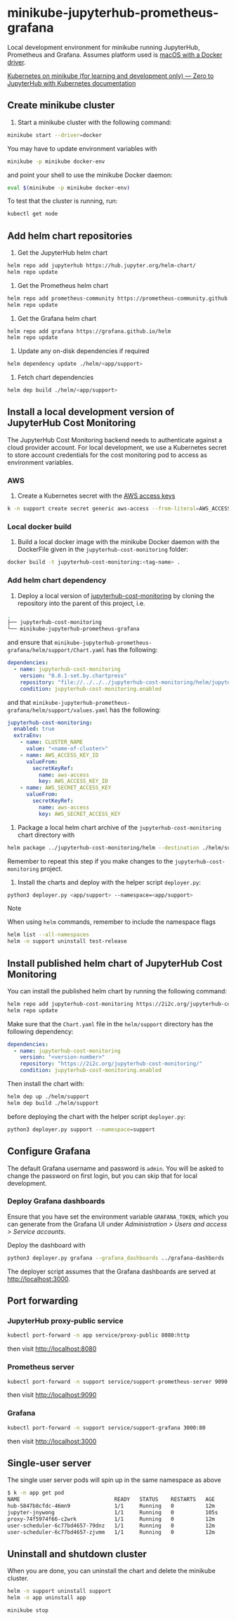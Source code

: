 # minikube-jupyterhub-prometheus-grafana

Local development environment for minikube running JupyterHub, Prometheus and Grafana. Assumes platform used is [macOS with a Docker driver](https://minikube.sigs.k8s.io/docs/drivers/docker/).

[Kubernetes on minikube (for learning and development only) — Zero to JupyterHub with Kubernetes  documentation](https://z2jh.jupyter.org/en/stable/kubernetes/minikube/step-zero-minikube.html)

## Create minikube cluster

1. Start a minikube cluster with the following command:

```bash
minikube start --driver=docker
```

You may have to update environment variables with

```bash
minikube -p minikube docker-env
```

and point your shell to use the minikube Docker daemon:

```bash
eval $(minikube -p minikube docker-env)
```

To test that the cluster is running, run:

```bash
kubectl get node
```

## Add helm chart repositories

1. Get the JupyterHub helm chart

```bash
helm repo add jupyterhub https://hub.jupyter.org/helm-chart/
helm repo update
```

1. Get the Prometheus helm chart

```bash
helm repo add prometheus-community https://prometheus-community.github.io/helm
helm repo update
```

1. Get the Grafana helm chart

```bash
helm repo add grafana https://grafana.github.io/helm
helm repo update
```

1. Update any on-disk dependencies if required

```bash
helm dependency update ./helm/<app/support>
```

1. Fetch chart dependencies

```bash
helm dep build ./helm/<app/support>
```

## Install a local development version of JupyterHub Cost Monitoring

The JupyterHub Cost Monitoring backend needs to authenticate against a cloud provider account. For local development, we use a Kubernetes secret to store account credentials for the cost monitoring pod to access as environment variables.

### AWS

1. Create a Kubernetes secret with the [AWS access keys](https://docs.aws.amazon.com/IAM/latest/UserGuide/id_credentials_access-keys.html)

```bash
k -n support create secret generic aws-access --from-literal=AWS_ACCESS_KEY_ID=<your-access-key-id> --from-literal=AWS_SECRET_ACCESS_KEY='<your-secret-access-key>'
```

### Local docker build

1. Build a local docker image with the minikube Docker daemon with the DockerFile given in the `jupyterhub-cost-monitoring` folder:

```bash
docker build -t jupyterhub-cost-monitoring:<tag-name> .
```

### Add helm chart dependency

1. Deploy a local version of [jupyterhub-cost-monitoring](https://github.com/2i2c-org/jupyterhub-cost-monitoring) by cloning the repository into the parent of this project, i.e.

```bash
.
├── jupyterhub-cost-monitoring
└── minikube-jupyterhub-prometheus-grafana
```

and ensure that `minikube-jupyterhub-prometheus-grafana/helm/support/Chart.yaml` has the following:

```yaml
dependencies:
  - name: jupyterhub-cost-monitoring
    version: "0.0.1-set.by.chartpress"
    repository: "file://../../../jupyterhub-cost-monitoring/helm/jupyterhub-cost-monitoring"
    condition: jupyterhub-cost-monitoring.enabled
```

and that `minikube-jupyterhub-prometheus-grafana/helm/support/values.yaml` has the following:

```yaml
jupyterhub-cost-monitoring:
  enabled: true
  extraEnv:
    - name: CLUSTER_NAME
      value: "<name-of-cluster>"
    - name: AWS_ACCESS_KEY_ID
      valueFrom:
        secretKeyRef:
          name: aws-access
          key: AWS_ACCESS_KEY_ID
    - name: AWS_SECRET_ACCESS_KEY
      valueFrom:
        secretKeyRef:
          name: aws-access
          key: AWS_SECRET_ACCESS_KEY
```

1. Package a local helm chart archive of the `jupyterhub-cost-monitoring` chart directory with

```bash
helm package ../jupyterhub-cost-monitoring/helm --destination ./helm/support/charts
```

Remember to repeat this step if you make changes to the `jupyterhub-cost-monitoring` project.

1. Install the charts and deploy with the helper script `deployer.py`:

```bash
python3 deployer.py <app/support> --namespace=<app/support>
```

> [!NOTE]
> When using `helm` commands, remember to include the namespace flags
>
> ```bash
> helm list --all-namespaces
> helm -n support uninstall test-release
> ```

## Install published helm chart of JupyterHub Cost Monitoring

You can install the published helm chart by running the following command:

```bash
helm repo add jupyterhub-cost-monitoring https://2i2c.org/jupyterhub-cost-monitoring/
helm repo update
```

Make sure that the `Chart.yaml` file in the `helm/support` directory has the following dependency:

```yaml
dependencies:
  - name: jupyterhub-cost-monitoring
    version: "<version-number>"
    repository: "https://2i2c.org/jupyterhub-cost-monitoring/"
    condition: jupyterhub-cost-monitoring.enabled
```

Then install the chart with:

```bash
helm dep up ./helm/support
helm dep build ./helm/support
```

before deploying the chart with the helper script `deployer.py`:

```bash
python3 deployer.py support --namespace=support
```

## Configure Grafana

The default Grafana username and password is `admin`. You will be asked to change the password on first login, but you can skip that for local development.

### Deploy Grafana dashboards

Ensure that you have set the environment variable `GRAFANA_TOKEN`, which you can generate from the Grafana UI under *Administration > Users and access > Service accounts*.

Deploy the dashboard with

```bash
python3 deployer.py grafana --grafana_dashboards ../grafana-dashbords
```

The deployer script assumes that the Grafana dashboards are served at [http://localhost:3000](http://localhost:3000).

## Port forwarding

### JupyterHub proxy-public service

```bash
kubectl port-forward -n app service/proxy-public 8080:http
```

then visit [http://localhost:8080](http://localhost:8080)

### Prometheus server

```bash
kubectl port-forward -n support service/support-prometheus-server 9090:80
```

then visit [http://localhost:9090](http://localhost:9090)

### Grafana

```bash
kubectl port-forward -n support service/support-grafana 3000:80
```

then visit [http://localhost:3000](http://localhost:3000)

## Single-user server

The single user server pods will spin up in the same namespace as above

```bash
$ k -n app get pod
NAME                              READY   STATUS    RESTARTS   AGE
hub-5847b8cfdc-46mn9              1/1     Running   0          12m
jupyter-jnywong                   1/1     Running   0          105s
proxy-74f5974f66-c2wrk            1/1     Running   0          12m
user-scheduler-6c77bd4657-79dnz   1/1     Running   0          12m
user-scheduler-6c77bd4657-zjvmm   1/1     Running   0          12m
```

## Uninstall and shutdown cluster

When you are done, you can uninstall the chart and delete the minikube cluster.

```bash
helm -n support uninstall support
helm -n app uninstall app
```

```bash
minikube stop
```
